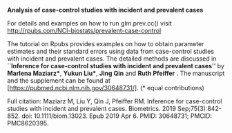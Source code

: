 
**Analysis of case-control studies with incident and prevalent cases**

For details and examples on how to run glm.prev.cc() visit http://rpubs.com/NCI-biostats/prevalent-case-control

The tutorial on Rpubs provides examples on how to obtain parameter estimates and their standard errors using data from case-control studies with incident and prevalent cases. The detailed methods are discussed in ``**Inference for case-control studies with incident and prevalent cases**'' by __Marlena Maziarz*__, __Yukun Liu*__, __Jing Qin__ and __Ruth Pfeiffer__ . The manuscript and the supplement can be found at [https://pubmed.ncbi.nlm.nih.gov/30648731/].  (* equal contributions)

Full citation:
Maziarz M, Liu Y, Qin J, Pfeiffer RM. Inference for case-control studies with incident and prevalent cases. Biometrics. 2019 Sep;75(3):842-852. doi: 10.1111/biom.13023. Epub 2019 Apr 6. PMID: 30648731; PMCID: PMC8620395.

